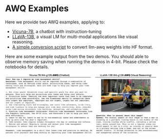 # AWQ Examples

Here we provide two AWQ examples, applying to:
- [Vicuna-7B](https://github.com/lm-sys/FastChat), a chatbot with instruction-tuning
- [LLaVA-13B](https://github.com/lm-sys/FastChat), a visual LM for multi-modal applications like visual reasoning.
- [A simple conversion script](https://github.com/mit-han-lab/llm-awq/tree/main/examples/convert_to_hf.py) to convert llm-awq weights into HF format. 

Here are some example output from the two demos. You should able to observe memory saving when running the demos in 4-bit. Please check the notebooks for details. 

![overview](../figures/example_vis.jpg)
